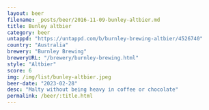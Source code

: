 ```yaml
---
layout: beer
filename: _posts/beer/2016-11-09-bunley-altbier.md
title: Bunley altbier
category: beer
untappd: "https://untappd.com/b/burnley-brewing-altbier/4526740"
country: "Australia"
brewery: "Burnley Brewing"
breweryURL: "/brewery/burnley-brewing.html"
style: "Altbier"
score: 6
img: /img/list/bunley-altbier.jpeg
beer-date: "2023-02-28"
desc: "Malty without being heavy in coffee or chocolate"
permalink: /beer/:title.html
---
```


